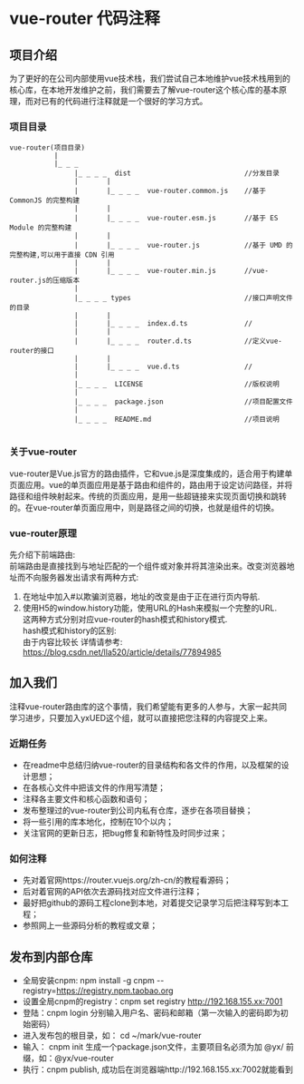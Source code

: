 # vue-router 代码注释

## 项目介绍
为了更好的在公司内部使用vue技术栈，我们尝试自己本地维护vue技术栈用到的核心库，在本地开发维护之前，我们需要去了解vue-router这个核心库的基本原理，而对已有的代码进行注释就是一个很好的学习方式。
### 项目目录

```
vue-router(项目目录)
           |
           |_ _ _
                |_ _ _ _  dist                            //分发目录
                |       |
                |       |_ _ _ _  vue-router.common.js    //基于 CommonJS 的完整构建                              
                |       |
                |       |_ _ _ _  vue-router.esm.js       //基于 ES Module 的完整构建
                |       |
                |       |_ _ _ _  vue-router.js           //基于 UMD 的完整构建,可以用于直接 CDN 引用
                |       |
                |       |_ _ _ _  vue-router.min.js       //vue-router.js的压缩版本
                |
                |_ _ _ _ types                            //接口声明文件的目录
                |       |
                |       |_ _ _ _  index.d.ts              //
                |       |
                |       |_ _ _ _  router.d.ts             //定义vue-router的接口
                |       |
                |       |_ _ _ _  vue.d.ts                //  
                |                      
                |_ _ _ _  LICENSE                         //版权说明
                |
                |_ _ _ _  package.json                    //项目配置文件
                |
                |_ _ _ _  README.md                       //项目说明


```

### 关于vue-router
vue-router是Vue.js官方的路由插件，它和vue.js是深度集成的，适合用于构建单页面应用。vue的单页面应用是基于路由和组件的，路由用于设定访问路径，并将路径和组件映射起来。传统的页面应用，是用一些超链接来实现页面切换和跳转的。在vue-router单页面应用中，则是路径之间的切换，也就是组件的切换。

### vue-router原理
先介绍下前端路由:      
前端路由是直接找到与地址匹配的一个组件或对象并将其渲染出来。改变浏览器地址而不向服务器发出请求有两种方式:   
1. 在地址中加入#以欺骗浏览器，地址的改变是由于正在进行页内导航.   
2. 使用H5的window.history功能，使用URL的Hash来模拟一个完整的URL.   
这两种方式分别对应vue-router的hash模式和history模式.   
hash模式和history的区别:   
由于内容比较长 详情请参考: <a href='https://blog.csdn.net/lla520/article/details/77894985'>https://blog.csdn.net/lla520/article/details/77894985</a>


## 加入我们
注释vue-router路由库的这个事情，我们希望能有更多的人参与，大家一起共同学习进步，只要加入yxUED这个组，就可以直接把您注释的内容提交上来。

### 近期任务
- 在readme中总结归纳vue-router的目录结构和各文件的作用，以及框架的设计思想；
- 在各核心文件中把该文件的作用写清楚；
- 注释各主要文件和核心函数和语句；
- 发布整理过的vue-router到公司内私有仓库，逐步在各项目替换；
- 将一些引用的库本地化，控制在10个以内；
- 关注官网的更新日志，把bug修复和新特性及时同步过来；

### 如何注释
- 先对着官网https://router.vuejs.org/zh-cn/的教程看源码；
- 后对着官网的API依次去源码找对应文件进行注释；
- 最好把github的源码工程clone到本地，对着提交记录学习后把注释写到本工程；
- 参照网上一些源码分析的教程或文章；

## 发布到内部仓库
- 全局安装cnpm: npm install -g cnpm --registry=https://registry.npm.taobao.org
- 设置全局cnpm的registry：cnpm set registry http://192.168.155.xx:7001
- 登陆：cnpm login 分别输入用户名、密码和邮箱（第一次输入的密码即为初始密码）
- 进入发布包的根目录，如： cd ~/mark/vue-router
- 输入： cnpm init 生成一个package.json文件，主要项目名必须为加 @yx/ 前缀，如：@yx/vue-router
- 执行：cnpm publish, 成功后在浏览器端http://192.168.155.xx:7002就能看到
